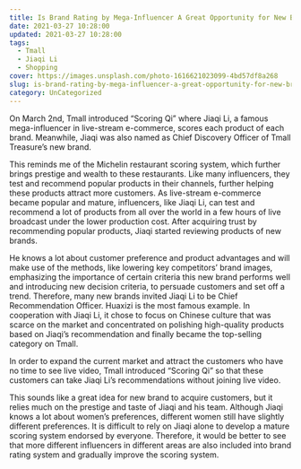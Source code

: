 ```yaml
---
title: Is Brand Rating by Mega-Influencer A Great Opportunity for New Brand to Acquire Customers?
date: 2021-03-27 10:28:00
updated: 2021-03-27 10:28:00
tags:
  - Tmall
  - Jiaqi Li
  - Shopping
cover: https://images.unsplash.com/photo-1616621023099-4bd57df8a268
slug: is-brand-rating-by-mega-influencer-a-great-opportunity-for-new-brand-to-acquire-customers
category: UnCategorized
---
```


On March 2nd, Tmall introduced “Scoring Qi” where Jiaqi Li, a famous mega-influencer in live-stream e-commerce, scores each product of each brand. Meanwhile, Jiaqi was also named as Chief Discovery Officer of Tmall Treasure’s new brand. 

<!--more-->

This reminds me of the Michelin restaurant scoring system, which further brings prestige and wealth to these restaurants. Like many influencers, they test and recommend popular products in their channels, further helping these products attract more customers. As live-stream e-commerce became popular and mature, influencers, like Jiaqi Li, can test and recommend a lot of products from all over the world in a few hours of live broadcast under the lower production cost. After acquiring trust by recommending popular products, Jiaqi started reviewing products of new brands.

He knows a lot about customer preference and product advantages and will make use of the methods, like lowering key competitors’ brand images, emphasizing the importance of certain criteria this new brand performs well and introducing new decision criteria, to persuade customers and set off a trend. Therefore, many new brands invited Jiaqi Li to be Chief Recommendation Officer. Huaxizi is the most famous example. In cooperation with Jiaqi Li, it chose to focus on Chinese culture that was scarce on the market and concentrated on polishing high-quality products based on Jiaqi’s recommendation and finally became the top-selling category on Tmall.

In order to expand the current market and attract the customers who have no time to see live video, Tmall introduced “Scoring Qi” so that these customers can take Jiaqi Li’s recommendations without joining live video.

This sounds like a great idea for new brand to acquire customers, but it relies much on the prestige and taste of Jiaqi and his team. Although Jiaqi knows a lot about women’s preferences, different women still have slightly different preferences. It is difficult to rely on Jiaqi alone to develop a mature scoring system endorsed by everyone. Therefore, it would be better to see that more different influencers in different areas are also included into brand rating system and gradually improve the scoring system.

